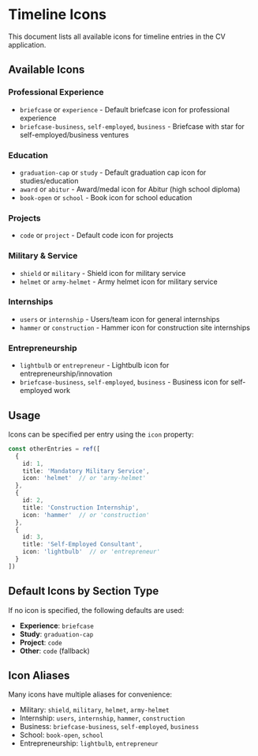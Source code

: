 # Timeline Icons

This document lists all available icons for timeline entries in the CV application.

## Available Icons

### Professional Experience
- `briefcase` or `experience` - Default briefcase icon for professional experience
- `briefcase-business`, `self-employed`, `business` - Briefcase with star for self-employed/business ventures

### Education
- `graduation-cap` or `study` - Default graduation cap icon for studies/education
- `award` or `abitur` - Award/medal icon for Abitur (high school diploma)
- `book-open` or `school` - Book icon for school education

### Projects
- `code` or `project` - Default code icon for projects

### Military & Service
- `shield` or `military` - Shield icon for military service
- `helmet` or `army-helmet` - Army helmet icon for military service

### Internships
- `users` or `internship` - Users/team icon for general internships
- `hammer` or `construction` - Hammer icon for construction site internships

### Entrepreneurship
- `lightbulb` or `entrepreneur` - Lightbulb icon for entrepreneurship/innovation
- `briefcase-business`, `self-employed`, `business` - Business icon for self-employed work

## Usage

Icons can be specified per entry using the `icon` property:

```typescript
const otherEntries = ref([
  {
    id: 1,
    title: 'Mandatory Military Service',
    icon: 'helmet'  // or 'army-helmet'
  },
  {
    id: 2,
    title: 'Construction Internship',
    icon: 'hammer'  // or 'construction'
  },
  {
    id: 3,
    title: 'Self-Employed Consultant',
    icon: 'lightbulb'  // or 'entrepreneur'
  }
])
```

## Default Icons by Section Type

If no icon is specified, the following defaults are used:
- **Experience**: `briefcase`
- **Study**: `graduation-cap`
- **Project**: `code`
- **Other**: `code` (fallback)

## Icon Aliases

Many icons have multiple aliases for convenience:
- Military: `shield`, `military`, `helmet`, `army-helmet`
- Internship: `users`, `internship`, `hammer`, `construction`
- Business: `briefcase-business`, `self-employed`, `business`
- School: `book-open`, `school`
- Entrepreneurship: `lightbulb`, `entrepreneur`
